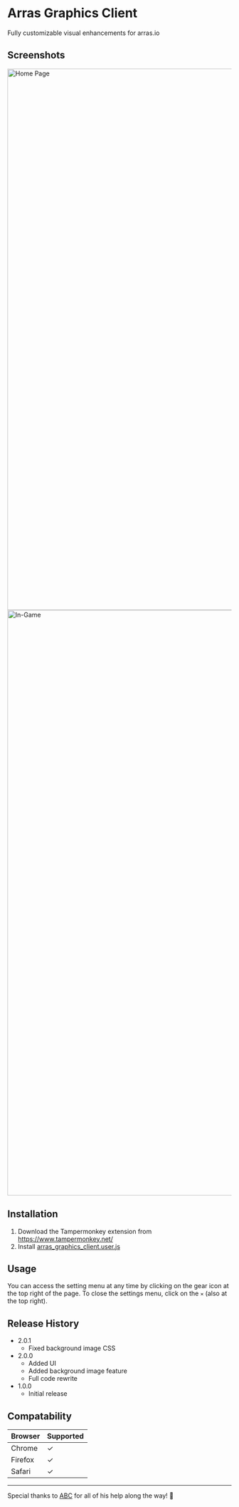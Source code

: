 # Arras Graphics Client
Fully customizable visual enhancements for arras.io

## Screenshots
<img width="1215" alt="Home Page" src="https://user-images.githubusercontent.com/63924749/109587796-893f4f00-7abc-11eb-9c80-ffce058b5750.png">
<img width="1314" alt="In-Game" src="https://user-images.githubusercontent.com/63924749/109587800-8ba1a900-7abc-11eb-9a0a-ac5bdcc23c44.png">


## Installation
1. Download the Tampermonkey extension from https://www.tampermonkey.net/
2. Install [arras_graphics_client.user.js](https://github.com/Ray-Adams/Arras-Graphics-Client/raw/main/arras_graphics_client.user.js)

## Usage
You can access the setting menu at any time by clicking on the gear icon at the top right of the page. To close the settings menu, click on the `✕` (also at the top right).

## Release History
* 2.0.1
  * Fixed background image CSS
* 2.0.0
  * Added UI
  * Added background image feature
  * Full code rewrite
* 1.0.0
  * Initial release

## Compatability
Browser | Supported
--------|------------
Chrome  |     ✓
Firefox |     ✓
Safari  |     ✓

---

Special thanks to [ABC](https://greasyfork.org/en/users/684129-dev-abc) for all of his help along the way! 🎉
